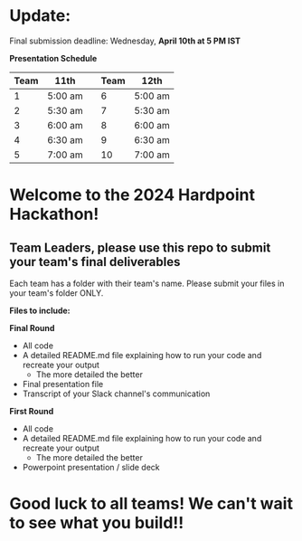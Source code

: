 # Update: 
Final submission deadline: Wednesday, **April 10th at 5 PM IST**

**Presentation Schedule**


| Team | 11th    |     | Team | 12th    |
|------|---------|-----|------|---------|
| 1    | 5:00 am |     | 6    | 5:00 am |
| 2    | 5:30 am |     | 7    | 5:30 am |
| 3    | 6:00 am |     | 8    | 6:00 am |
| 4    | 6:30 am |     | 9    | 6:30 am |
| 5    | 7:00 am |     | 10   | 7:00 am |



# Welcome to the 2024 Hardpoint Hackathon! 

## Team Leaders, please use this repo to submit your team's final deliverables 

Each team has a folder with their team's name. Please submit your files in your team's folder ONLY. 


**Files to include:**

**Final Round**
- All code
- A detailed README.md file explaining how to run your code and recreate your output
  - The more detailed the better
- Final presentation file
- Transcript of your Slack channel's communication

**First Round**
- All code
- A detailed README.md file explaining how to run your code and recreate your output
  - The more detailed the better
- Powerpoint presentation / slide deck

# **Good luck to all teams! We can't wait to see what you build!!**
